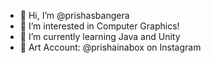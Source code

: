 - 👋 Hi, I’m @prishasbangera
- 👀 I’m interested in Computer Graphics!
- 🌱 I’m currently learning Java and Unity
- 📸 Art Account: @prishainabox on Instagram

<!---
prishasbangera/prishasbangera is a ✨ special ✨ repository because its `README.md` (this file) appears on your GitHub profile.
You can click the Preview link to take a look at your changes.
--->
